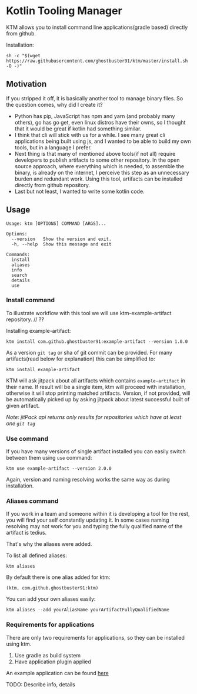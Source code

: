 # Kotlin Tooling Manager

KTM allows you to install command line applications(gradle based) directly from github.

Installation:
```
sh -c "$(wget https://raw.githubusercontent.com/ghostbuster91/ktm/master/install.sh -O -)"
```

## Motivation
If you stripped it off, it is basically another tool to manage binary files. So the question comes, why did I create it?
- Python has pip, JavaScript has npm and yarn (and probably many others), go has go get, even linux distros have their owns,
  so I thought that it would be great if kotlin had something similar.
- I think that cli will stick with us for a while. I see many great cli applications being built using js,
  and I wanted to be able to build my own tools, but in a language I prefer.
- Next thing is that many of mentioned above tools(if not all) require developers to publish artifacts to some other repository.
  In the open source approach, where everything which is needed, to assemble the binary, is already on the internet,
  I perceive this step as an unnecessary burden and redundant work.
  Using this tool, artifacts can be installed directly from github repository.
- Last but not least, I wanted to write some kotlin code.

## Usage
```
Usage: ktm [OPTIONS] COMMAND [ARGS]...

Options:
  --version   Show the version and exit.
  -h, --help  Show this message and exit

Commands:
  install  
  aliases  
  info     
  search   
  details  
  use   
```

### Install command
To illustrate workflow with this tool we will use ktm-example-artifact repository. // ??

Installing example-artifact:
```
ktm install com.github.ghostbuster91:example-artifact --version 1.0.0
```
As a version `git tag` or sha of git commit can be provided.
For many artifacts(read below for explanation) this can be simplified to:

```
ktm install example-artifact
```

KTM will ask jitpack about all artifacts which contains `example-artifact` in their name.
If result will be a single item, ktm will proceed with installation, otherwise it will stop printing matched artifacts.
Version, if not provided, will be automatically picked up by asking jitpack about latest successful built of given artifact.

*Note: jitPack api returns only results for repositories which have at least one `git tag`*
### Use command
If you have many versions of single artifact installed you can easily switch between them using `use` command:

```
ktm use example-artifact --version 2.0.0
```

Again, version and naming resolving works the same way as during installation.

### Aliases command

If you work in a team and someone within it is developing a tool for the rest, you will find your self constantly updating it. In some cases naming resolving may not work for you and typing the fully qualified name of the artifact is tedius.

That's why the aliases were added.

To list all defined aliases:
```
ktm aliases
```

By default there is one alias added for ktm:
```
(ktm, com.github.ghostbuster91:ktm)
```

You can add your own aliases easily:
```
ktm aliases --add yourAliasName yourArtifactFullyQualifiedName
```

### Requirements for applications
There are only two requirements for applications, so they can be installed using ktm.
1. Use gradle as build system
2. Have application plugin applied

An example application can be found [here](https://github.com/ghostbuster91/ktm-example-artifact/)


TODO:
Describe info, details
